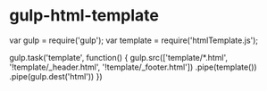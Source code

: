 # gulp-html-template
var gulp = require('gulp');
var template = require('htmlTemplate.js');


gulp.task('template', function() {
	gulp.src(['template/*.html', '!template/_header.html', '!template/_footer.html'])
		.pipe(template())
		.pipe(gulp.dest('html'))
})
